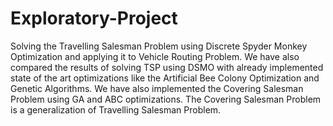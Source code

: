 # Exploratory-Project
Solving the Travelling Salesman Problem using Discrete Spyder Monkey Optimization and applying it to Vehicle Routing Problem.
We have also compared the results of solving TSP using DSMO with already implemented state of the art optimizations like the Artificial Bee Colony Optimization and Genetic Algorithms.
We have also implemented the Covering Salesman Problem using GA and ABC optimizations. The Covering Salesman Problem is a generalization of Travelling Salesman Problem.
